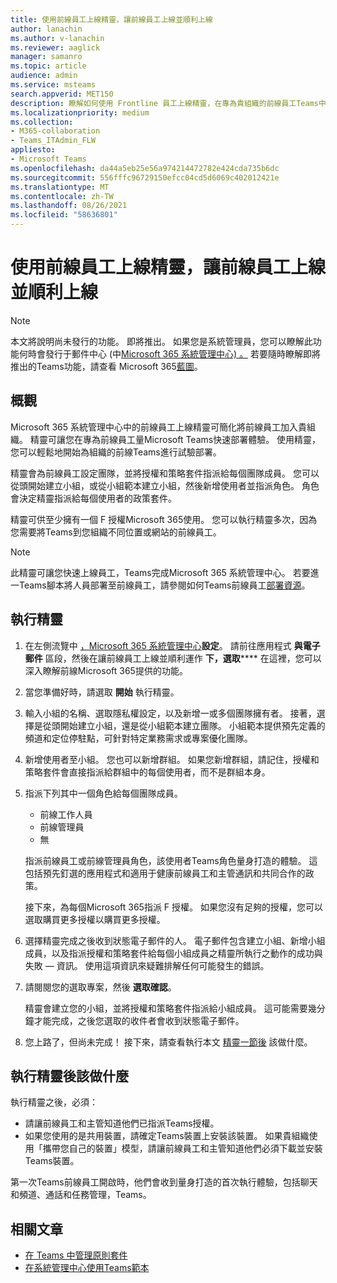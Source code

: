 ```yaml
---
title: 使用前線員工上線精靈，讓前線員工上線並順利上線
author: lanachin
ms.author: v-lanachin
ms.reviewer: aaglick
manager: samanro
ms.topic: article
audience: admin
ms.service: msteams
search.appverid: MET150
description: 瞭解如何使用 Frontline 員工上線精靈，在專為貴組織的前線員工Teams中快速部署體驗。
ms.localizationpriority: medium
ms.collection:
- M365-collaboration
- Teams_ITAdmin_FLW
appliesto:
- Microsoft Teams
ms.openlocfilehash: da44a5eb25e56a974214472782e424cda735b6dc
ms.sourcegitcommit: 556fffc96729150efcc04cd5d6069c402012421e
ms.translationtype: MT
ms.contentlocale: zh-TW
ms.lasthandoff: 08/26/2021
ms.locfileid: "58636801"
---
```

# <a name="use-the-frontline-worker-onboarding-wizard-to-get-your-frontline-workforce-up-and-running"></a>使用前線員工上線精靈，讓前線員工上線並順利上線

> [!NOTE]
> 本文將說明尚未發行的功能。 即將推出。 如果您是系統管理員，您可以瞭解此功能何時會發行于郵件中心 (中[Microsoft 365 系統管理中心) 。](https://portal.office.com/adminportal/home) 若要隨時瞭解即將推出的Teams功能，請查看 Microsoft 365[藍圖](https://www.microsoft.com/microsoft-365/roadmap?filters=&searchterms=microsoft%2Cteams)。

## <a name="overview"></a>概觀

Microsoft 365 系統管理中心中的前線員工上線精靈可簡化將前線員工加入貴組織。 精靈可讓您在專為前線員工量Microsoft Teams快速部署體驗。 使用精靈，您可以輕鬆地開始為組織的前線Teams進行試驗部署。

精靈會為前線員工設定團隊，並將授權和策略套件指派給每個[](manage-policy-packages.md)團隊成員。 您可以從頭開始建立小組，或從小組範本建立[](get-started-with-teams-templates-in-the-admin-console.md)小組，然後新增使用者並指派角色。 角色會決定精靈指派給每個使用者的政策套件。

精靈可供至少擁有一個 F 授權Microsoft 365使用。 您可以執行精靈多次，因為您需要將Teams到您組織不同位置或網站的前線員工。

> [!NOTE]
> 此精靈可讓您快速上線員工，Teams完成Microsoft 365 系統管理中心。 若要進一Teams腳本將人員部署至前線員工，請參閱如何Teams前線員工[部署資源](flw-scripted-deployment.md)。

## <a name="run-the-wizard"></a>執行精靈

1. 在左側流覽中 [，Microsoft 365 系統管理中心](https://admin.microsoft.com/)**設定**。 請前往應用程式 **與電子郵件** 區段，然後在讓前線員工上線並順利運作 **下，選取****** 在這裡，您可以深入瞭解前線Microsoft 365提供的功能。

2. 當您準備好時，請選取 **開始** 執行精靈。

3. 輸入小組的名稱、選取隱私權設定，以及新增一或多個團隊擁有者。 接著，選擇是從頭開始建立小組，還是從小組範本建立團隊。 小組範本提供預先定義的頻道和定位停駐點，可針對特定業務需求或專案優化團隊。

4. 新增使用者至小組。 您也可以新增群組。 如果您新增群組，請記住，授權和策略套件會直接指派給群組中的每個使用者，而不是群組本身。

5. 指派下列其中一個角色給每個團隊成員。

    - 前線工作人員
    - 前線管理員
    - 無

    指派前線員工或前線管理員角色，該使用者Teams角色量身打造的體驗。 這包括預先釘選的應用程式和適用于健康前線員工和主管通訊和共同合作的政策。

    接下來，為每個Microsoft 365指派 F 授權。 如果您沒有足夠的授權，您可以選取購買更多授權以購買更多授權。  

6. 選擇精靈完成之後收到狀態電子郵件的人。 電子郵件包含建立小組、新增小組成員，以及指派授權和策略套件給每個小組成員之精靈所執行之動作的成功與失敗 &mdash; 資訊。 使用這項資訊來疑難排解任何可能發生的錯誤。

7. 請閱閱您的選取專案，然後 **選取確認**。

    精靈會建立您的小組，並將授權和策略套件指派給小組成員。 這可能需要幾分鐘才能完成，之後您選取的收件者會收到狀態電子郵件。

8. 您上路了，但尚未完成！ 接下來，請查看執行本文 [精靈一節後](#what-to-do-after-running-the-wizard) 該做什麼。

## <a name="what-to-do-after-running-the-wizard"></a>執行精靈後該做什麼

執行精靈之後，必須：

- 請讓前線員工和主管知道他們已指派Teams授權。
- 如果您使用的是共用裝置，請確定Teams裝置上安裝該裝置。 如果貴組織使用「攜帶您自己的裝置」模型，請讓前線員工和主管知道他們必須下載並安裝Teams裝置。

第一次Teams前線員工開啟時，他們會收到量身打造的首次執行體驗，包括聊天和頻道、通話和任務管理，Teams。

## <a name="related-articles"></a>相關文章

- [在 Teams 中管理原則套件](manage-policy-packages.md)
- [在系統管理中心使用Teams範本](get-started-with-teams-templates-in-the-admin-console.md)